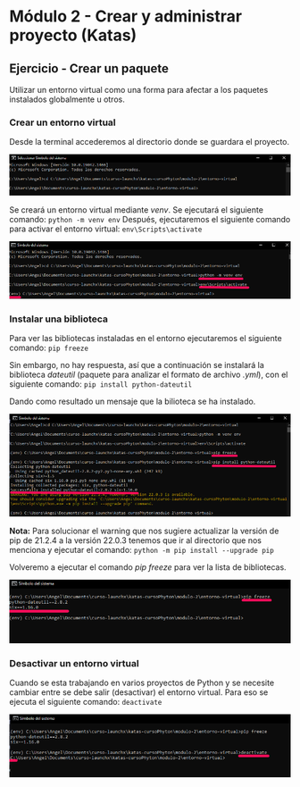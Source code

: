 # Módulo 2 - Crear y administrar proyecto (Katas)

## Ejercicio - Crear un paquete

Utilizar un entorno virtual como una forma para afectar a los paquetes instalados globalmente u otros.

### Crear un entorno virtual

Desde la terminal accederemos al directorio donde se guardara el proyecto.

![Directorio del proyecto](/Images/directorio-Proyecto.png "Directorio donde se encuentra el proyecto")

Se creará un entorno virtual mediante *venv*. Se ejecutará el siguiente comando:
`python -m venv env`
Después, ejecutaremos el siguiente comando para activar el entorno virtual:
`env\Scripts\activate`

![Creación del entorno virtual](/Images/creacion-entornoVirtual.png "Creación del entorno virtual")

### Instalar una biblioteca

Para ver las bibliotecas instaladas en el entorno ejecutaremos el siguiente comando:
`pip freeze`

Sin embargo, no hay respuesta, así que a continuación se instalará la biblioteca *dateutil* (paquete para analizar el formato de archivo *.yml*), con el siguiente comando:
`pip install python-dateutil`

Dando como resultado un mensaje que la bilioteca se ha instalado.

![Instalación de la biblioteca](/Images/instalar-biblioteca.png "Instalación de la biblioteca")

**Nota:**
Para solucionar el warning que nos sugiere actualizar la versión de pip de 21.2.4 a la versión 22.0.3 tenemos que ir al directorio que nos menciona y ejecutar el comando:
`python -m pip install --upgrade pip`

Volveremo a ejecutar el comando *pip freeze* para ver la lista de bibliotecas.

![Lista de bibliotecas instaladas](/Images/bibliotecas-instaladas.png "Lista de bibliotecas instaladas")

### Desactivar un entorno virtual

Cuando se esta trabajando en varios proyectos de Python y se necesite cambiar entre se debe salir (desactivar) el entorno virtual. Para eso se ejecuta el siguiente comando:
`deactivate`

![Desactivar el entorno virtual](/Images/deactivate-entornoVirtual.png "Desactivar el entorno virtual")
